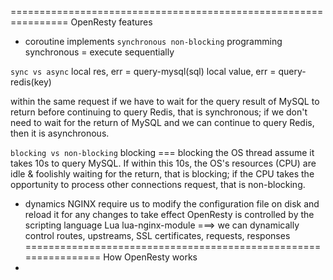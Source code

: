 ================================================================
OpenResty features
- coroutine implements `synchronous non-blocking` programming
    synchronous = execute sequentially 

`sync vs async`
    local res, err  = query-mysql(sql)
    local value, err = query-redis(key)

within the same request
    if we have to wait for the query result of MySQL to return before continuing to query Redis, that is synchronous; 
    if we don't need to wait for the return of MySQL and we can continue to query Redis, then it is asynchronous.


`blocking vs non-blocking`
    blocking === blocking the OS thread
assume it takes 10s to query MySQL. 
If within this 10s, the OS's resources (CPU) are idle & foolishly waiting for the return, that is blocking; 
if the CPU takes the opportunity to process other connections request, that is non-blocking.


- dynamics
    NGINX require us to modify the configuration file on disk and reload it for any changes to take effect 
    OpenResty is controlled by the scripting language Lua
    lua-nginx-module ===> we can dynamically control routes, upstreams, SSL certificates, requests, responses
================================================================
How OpenResty works
- 